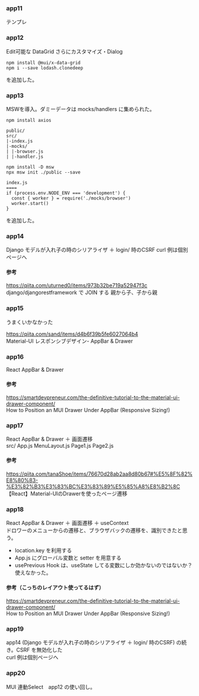### app11
テンプレ

### app12
Edit可能な DataGrid さらにカスタマイズ・Dialog
```
npm install @mui/x-data-grid
npm i --save lodash.clonedeep
```
を追加した。

### app13
MSWを導入。ダミーデータは mocks/handlers に集められた。
```
npm install axios

public/
src/
|-index.js
|-mocks/
| |-browser.js
| |-handler.js

npm install -D msw
npx msw init ./public --save

index.js
====
if (process.env.NODE_ENV === 'development') {
  const { worker } = require('./mocks/browser')
  worker.start()
}
```
を追加した。

### app14
Django モデルが入れ子の時のシリアライザ ＋ login/ 時のCSRF
curl 例は個別ページへ

#### 参考
https://qiita.com/uturned0/items/973b32be719a52947f3c  
django/djangorestframework で JOIN する 親から子、子から親

### app15
うまくいかなかった

https://qiita.com/sand/items/d4b6f39b5fe6027064b4  
Material-UI レスポンシブデザイン- AppBar & Drawer

### app16
React AppBar & Drawer

#### 参考
https://smartdevpreneur.com/the-definitive-tutorial-to-the-material-ui-drawer-component/  
How to Position an MUI Drawer Under AppBar (Responsive Sizing!)

### app17
React AppBar & Drawer ＋ 画面遷移  
src/ App.js  MenuLayout.js Page1.js  Page2.js

#### 参考
https://qiita.com/tanaShoe/items/76670d28ab2aa8d80b67#%E5%8F%82%E8%80%83-%E3%82%B3%E3%83%BC%E3%83%89%E5%85%A8%E8%B2%8C  
【React】Material-UIのDrawerを使ったページ遷移


### app18
React AppBar & Drawer ＋ 画面遷移 ＋ useContext  
ドロワーのメニューからの遷移と、ブラウザバックの遷移を、識別できたと思う。
- location.key を利用する
- App.js にグローバル変数と setter を用意する
- usePrevious Hook は、useState してる変数にしか効かないのではないか？使えなかった。

#### 参考（こっちのレイアウト使ってるはず）
https://smartdevpreneur.com/the-definitive-tutorial-to-the-material-ui-drawer-component/  
How to Position an MUI Drawer Under AppBar (Responsive Sizing!)

### app19
app14 (Django モデルが入れ子の時のシリアライザ ＋ login/ 時のCSRF) の続き。CSRF を無効化した  
curl 例は個別ページへ

### app20
MUI 連動Select　app12 の使い回し。



